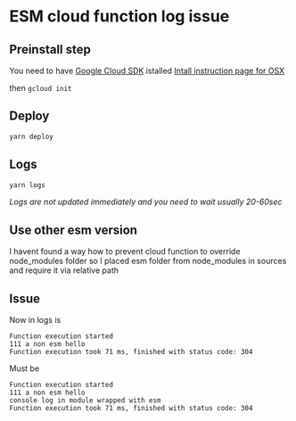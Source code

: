 # ESM cloud function log issue

## Preinstall step

You need to have [Google Cloud SDK](https://cloud.google.com/sdk/install) istalled
[Intall instruction page for OSX](https://cloud.google.com/sdk/docs/downloads-interactive)

then `gcloud init`

## Deploy

```bash
yarn deploy
```

## Logs

```bash
yarn logs
```

_Logs are not updated immediately and you need to wait usually 20-60sec_

## Use other esm version

I havent found a way how to prevent cloud function to override node_modules folder
so I placed esm folder from node_modules in sources and require it via relative path

## Issue

Now in logs is

```
Function execution started
111 a non esm hello
Function execution took 71 ms, finished with status code: 304
```

Must be

```
Function execution started
111 a non esm hello
console log in module wrapped with esm
Function execution took 71 ms, finished with status code: 304
```

